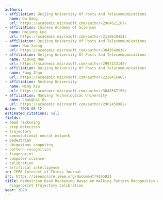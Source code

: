 ```yaml
---
authors:
- affiliation: Beijing University Of Posts And Telecommunications
  name: Qu Wang
  url: https://academic.microsoft.com/author/2904621167/
- affiliation: Chinese Academy Of Sciences
  name: Haiyong Luo
  url: https://academic.microsoft.com/author/2130830421/
- affiliation: Beijing University Of Posts And Telecommunications
  name: Hao Xiong
  url: https://academic.microsoft.com/author/3048540638/
- affiliation: Beijing University Of Posts And Telecommunications
  name: Aidong Men
  url: https://academic.microsoft.com/author/2904133148/
- affiliation: Beijing University Of Posts And Telecommunications
  name: Fang Zhao
  url: https://academic.microsoft.com/author/2230416465/
- affiliation: Beihang University
  name: Ming Xia
  url: https://academic.microsoft.com/author/3048587195/
- affiliation: Nanyang Technological University
  name: Changhai Ou
  url: https://academic.microsoft.com/author/2902450982/
date: '2020-08-12'
estimated_citations: null
fields:
- dead reckoning
- step detection
- trajectory
- convolutional neural network
- pedestrian
- ubiquitous computing
- pattern recognition
- fingerprint
- computer science
- calibration
- artificial intelligence
in: IEEE Internet of Things Journal
src: https://ieeexplore.ieee.org/document/9165821
title: Pedestrian Dead Reckoning based on Walking Pattern Recognition and Online Magnetic
  Fingerprint Trajectory Calibration
year: 2020
---
```

